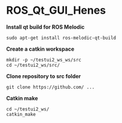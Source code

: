 # ROS_Qt_GUI_Henes
**Install qt build for ROS Melodic**
```
sudo apt-get install ros-melodic-qt-build
```
**Create a catkin workspace**
```
mkdir -p ~/testui2_ws_ws/src
cd ~/testui2_ws/src/
```
**Clone repository to src folder**
```
git clone https://github.com/ ...
```
**Catkin make**
```
cd ~/testui2_ws/
catkin_make
```
